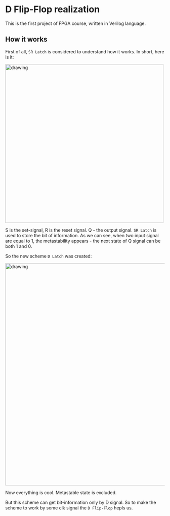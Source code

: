# D Flip-Flop realization

This is the first project of FPGA course, written in Verilog language.

## How it works

First of all, `SR Latch` is considered to understand how it works.
In short, here is it:

<img src="https://i.stack.imgur.com/HKd5r.jpg" alt="drawing" width="500"/>

S is the set-signal, R is the reset signal. Q - the output signal. `SR Latch` is used to store the bit of information. As we can see, when two input signal are equal to 1, the metastability appears - the next state of Q signal can be both 1 and 0. 

So the new scheme `D Latch` was created: 

<img src="https://community.cadence.com/cfs-file/__key/telligent-evolution-components-attachments/00-27-00-00-00-03-00-42/04181.png" alt="drawing" width="700"/>

Now everything is cool. Metastable state is excluded. 

But this scheme can get bit-information only by D signal. So to make the scheme to work by some clk signal the `D Flip-Flop` hepls us.
